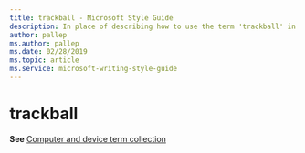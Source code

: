 ```yaml
---
title: trackball - Microsoft Style Guide
description: In place of describing how to use the term 'trackball' in Microsoft content, this article provides a link to the Computer and device term collection topic.
author: pallep
ms.author: pallep
ms.date: 02/28/2019
ms.topic: article
ms.service: microsoft-writing-style-guide
---
```


# trackball

**See** [Computer and device term collection](~/a-z-word-list-term-collections/term-collections/computer-device-terms.md)
